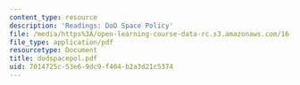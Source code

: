 ```yaml
---
content_type: resource
description: 'Readings: DoD Space Policy'
file: /media/https%3A/open-learning-course-data-rc.s3.amazonaws.com/16-891j-space-policy-seminar-spring-2003/7014725c53e69dc9f404b2a3d21c5374_dodspacepol.pdf
file_type: application/pdf
resourcetype: Document
title: dodspacepol.pdf
uid: 7014725c-53e6-9dc9-f404-b2a3d21c5374
---
```

